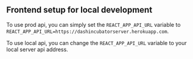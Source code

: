 ## Frontend setup for local development

To use prod api, you can simply set the `REACT_APP_API_URL` variable to `REACT_APP_API_URL=https://dashincubatorserver.herokuapp.com`.

To use local api, you can change the `REACT_APP_API_URL` variable to your local server api address.
